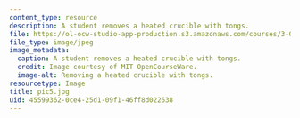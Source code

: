 ```yaml
---
content_type: resource
description: A student removes a heated crucible with tongs.
file: https://ol-ocw-studio-app-production.s3.amazonaws.com/courses/3-014-materials-laboratory-fall-2006/455993620ce425d109f146ff8d022638_pic5.jpg
file_type: image/jpeg
image_metadata:
  caption: A student removes a heated crucible with tongs.
  credit: Image courtesy of MIT OpenCourseWare.
  image-alt: Removing a heated crucible with tongs.
resourcetype: Image
title: pic5.jpg
uid: 45599362-0ce4-25d1-09f1-46ff8d022638
---
```

